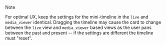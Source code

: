 > [!NOTE]
> For optimal UX, keep the settings for the mini-timeline in the `live` and
> `media_viewer` identical. Dragging the timeline may cause the card to change
> between the `live` view and `media_viewer` based views as the user pans between
> the past and present -- if the settings are different the timeline must "reset".
